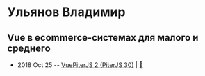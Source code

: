 # Ульянов Владимир

## Vue в ecommerce-системах для малого и среднего
- 2018 Oct 25 -- [VuePiterJS 2 (PiterJS 30)](https://www.youtube.com/watch?v=m3M-Nfg5gFw)  | [:notebook:](https://fs.piterjs.org/events/30/ulyanov.pdf)  
